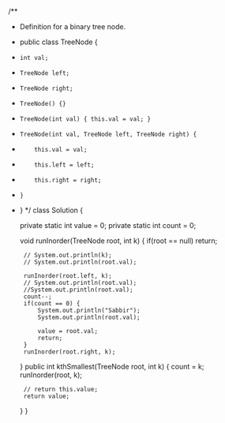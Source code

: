 /**
 * Definition for a binary tree node.
 * public class TreeNode {
 *     int val;
 *     TreeNode left;
 *     TreeNode right;
 *     TreeNode() {}
 *     TreeNode(int val) { this.val = val; }
 *     TreeNode(int val, TreeNode left, TreeNode right) {
 *         this.val = val;
 *         this.left = left;
 *         this.right = right;
 *     }
 * }
 */
class Solution {
    
     private static int value = 0;
     private static int count = 0;
      
  
    void  runInorder(TreeNode root, int k) {
        if(root == null) return;
        
        // System.out.println(k);
        // System.out.println(root.val);
        
        runInorder(root.left, k);
        // System.out.println(root.val);
        //System.out.println(root.val);
        count--;
        if(count == 0) {
            System.out.println("Sabbir");
            System.out.println(root.val);
            
            value = root.val;
            return;
        }
        runInorder(root.right, k);
    }
    public int kthSmallest(TreeNode root, int k) {
        count = k;
        runInorder(root, k);
        
        // return this.value;
        return value;
    }
}
